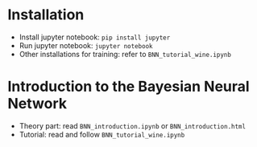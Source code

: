 # Installation
- Install jupyter notebook: `pip install jupyter`
- Run jupyter notebook: `jupyter notebook`
- Other installations for training: refer to `BNN_tutorial_wine.ipynb`

# Introduction to the Bayesian Neural Network
- Theory part: read `BNN_introduction.ipynb` or `BNN_introduction.html`
- Tutorial: read and follow `BNN_tutorial_wine.ipynb`